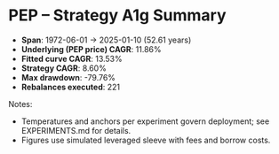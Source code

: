 # PEP – Strategy A1g Summary

- **Span**: 1972-06-01 → 2025-01-10 (52.61 years)
- **Underlying (PEP price) CAGR**: 11.86%
- **Fitted curve CAGR**: 13.53%
- **Strategy CAGR**: 8.60%
- **Max drawdown**: -79.76%
- **Rebalances executed**: 221

Notes:

- Temperatures and anchors per experiment govern deployment; see EXPERIMENTS.md for details.
- Figures use simulated leveraged sleeve with fees and borrow costs.
